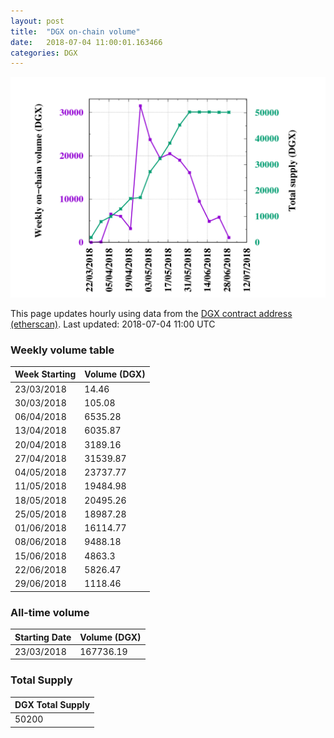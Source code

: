 ```yaml
---
layout: post
title:  "DGX on-chain volume"
date:   2018-07-04 11:00:01.163466
categories: DGX
---
```


![DGX volume graph](dgxvolume_scripts/out.png)


This page updates hourly using data from the [DGX contract address (etherscan)](https://etherscan.io/token/0x4f3afec4e5a3f2a6a1a411def7d7dfe50ee057bf). Last updated:
2018-07-04 11:00 UTC

### Weekly volume table

Week Starting | Volume (DGX)
--- | ---
23/03/2018|14.46
30/03/2018|105.08
06/04/2018|6535.28
13/04/2018|6035.87
20/04/2018|3189.16
27/04/2018|31539.87
04/05/2018|23737.77
11/05/2018|19484.98
18/05/2018|20495.26
25/05/2018|18987.28
01/06/2018|16114.77
08/06/2018|9488.18
15/06/2018|4863.3
22/06/2018|5826.47
29/06/2018|1118.46


### All-time volume

Starting Date | Volume (DGX)
--- | ---
23/03/2018|167736.19

### Total Supply

| DGX Total Supply |
| --- |
|50200|

